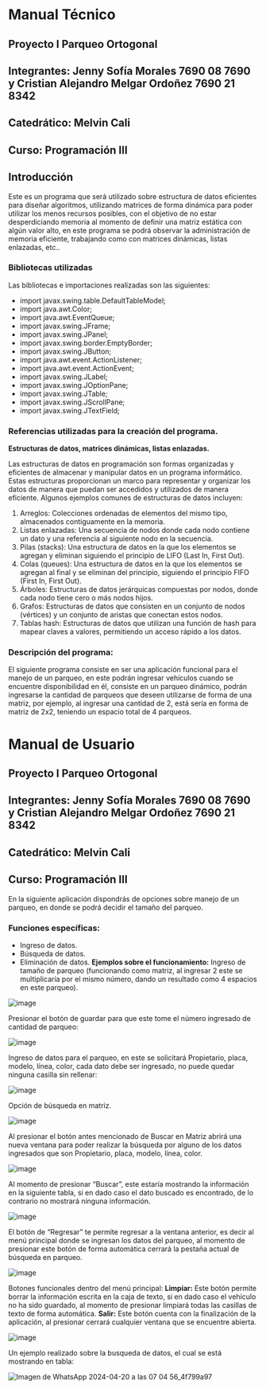 # Manual Técnico
## Proyecto I Parqueo Ortogonal
## Integrantes:  Jenny Sofía Morales 7690 08 7690 y Cristian Alejandro Melgar Ordoñez 7690 21 8342
## Catedrático: Melvin Cali
## Curso: Programación III
## Introducción
Este es un programa que será utilizado sobre estructura de datos eficientes para diseñar algoritmos, utilizando matrices de forma dinámica para poder utilizar los menos recursos posibles, con el objetivo de no estar desperdiciando memoria al momento de definir una matriz estática con algún valor alto, en este programa se podrá observar la administración de memoria eficiente, trabajando como con matrices dinámicas, listas enlazadas, etc..

### Bibliotecas utilizadas
Las bibliotecas e importaciones realizadas son las siguientes:

- import javax.swing.table.DefaultTableModel;
- import java.awt.Color;
- import java.awt.EventQueue;
- import javax.swing.JFrame;
- import javax.swing.JPanel;
- import javax.swing.border.EmptyBorder;
- import javax.swing.JButton;
- import java.awt.event.ActionListener;
- import java.awt.event.ActionEvent;
- import javax.swing.JLabel;
- import javax.swing.JOptionPane;
- import javax.swing.JTable;
- import javax.swing.JScrollPane;
- import javax.swing.JTextField;

### Referencias utilizadas para la creación del programa. 

**Estructuras de datos, matrices dinámicas, listas enlazadas.** 

Las estructuras de datos en programación son formas organizadas y eficientes de almacenar y manipular datos en un programa informático. Estas estructuras proporcionan un marco para representar y organizar los datos de manera que puedan ser accedidos y utilizados de manera eficiente. Algunos ejemplos comunes de estructuras de datos incluyen:
1. Arreglos: Colecciones ordenadas de elementos del mismo tipo, almacenados contiguamente en la memoria.
2.	Listas enlazadas: Una secuencia de nodos donde cada nodo contiene un dato y una referencia al siguiente nodo en la secuencia.
3.	Pilas (stacks): Una estructura de datos en la que los elementos se agregan y eliminan siguiendo el principio de LIFO (Last In, First Out).
4.	Colas (queues): Una estructura de datos en la que los elementos se agregan al final y se eliminan del principio, siguiendo el principio FIFO (First In, First Out).
5.	Árboles: Estructuras de datos jerárquicas compuestas por nodos, donde cada nodo tiene cero o más nodos hijos.
6.	Grafos: Estructuras de datos que consisten en un conjunto de nodos (vértices) y un conjunto de aristas que conectan estos nodos.
7.	Tablas hash: Estructuras de datos que utilizan una función de hash para mapear claves a valores, permitiendo un acceso rápido a los datos.


### Descripción del programa:
El siguiente programa consiste en ser una aplicación funcional para el manejo de un parqueo, en este podrán ingresar vehículos cuando se encuentre disponibilidad en él, consiste en un parqueo dinámico, podrán ingresarse la cantidad de parqueos que deseen utilizarse de forma de una matriz, por ejemplo, al ingresar una cantidad de 2, está sería en forma de matriz de 2x2, teniendo un espacio total de 4 parqueos.




# Manual de Usuario
## Proyecto I Parqueo Ortogonal
## Integrantes:  Jenny Sofía Morales 7690 08 7690 y Cristian Alejandro Melgar Ordoñez 7690 21 8342
## Catedrático: Melvin Cali
## Curso: Programación III
En la siguiente aplicación dispondrás de opciones sobre manejo de un parqueo, en donde se podrá decidir el tamaño del parqueo.
### Funciones específicas:
- Ingreso de datos. 
- Búsqueda de datos.
- Eliminación de datos.
**Ejemplos sobre el funcionamiento:**
Ingreso de tamaño de parqueo (funcionando como matriz, al ingresar 2 este se multiplicaría por el mismo número, dando un resultado como 4 espacios en este parqueo).

![image](https://github.com/sofiaMorales3805/matrizOrtogonalProyectoII/assets/109783605/39102439-50ea-4766-8877-c68d446f0587)

Presionar el botón de guardar para que este tome el número ingresado de cantidad de parqueo:

![image](https://github.com/sofiaMorales3805/matrizOrtogonalProyectoII/assets/109783605/267773e8-4114-496c-aa33-b3c0d94cb71b)

Ingreso de datos para el parqueo, en este se solicitará Propietario, placa, modelo, línea, color, cada dato debe ser ingresado, no puede quedar ninguna casilla sin rellenar:  

![image](https://github.com/sofiaMorales3805/matrizOrtogonalProyectoII/assets/109783605/6056b751-de8a-4144-92a7-aacba64419c2)

Opción de búsqueda en matriz. 

![image](https://github.com/sofiaMorales3805/matrizOrtogonalProyectoII/assets/109783605/541ab866-80e6-4794-98c6-d6fa9a9e9e03)

Al presionar el botón antes mencionado de Buscar en Matriz abrirá una nueva ventana para poder realizar la búsqueda por alguno de los datos ingresados que son Propietario, placa, modelo, línea, color. 

![image](https://github.com/sofiaMorales3805/matrizOrtogonalProyectoII/assets/109783605/da6c26ca-d583-4fbe-919e-6e5dde6fcd3a)

Al momento de presionar “Buscar”, este estaría mostrando la información en la siguiente tabla, si en dado caso el dato buscado es encontrado, de lo contrario no mostrará ninguna información. 

![image](https://github.com/sofiaMorales3805/matrizOrtogonalProyectoII/assets/109783605/764a1d9d-1e06-4e25-99b4-1b9cfa3aa14c)

El botón de “Regresar” te permite regresar a la ventana anterior, es decir al menú principal donde se ingresan los datos del parqueo, al momento de presionar este botón de forma automática cerrará la pestaña actual de búsqueda en parqueo. 

![image](https://github.com/sofiaMorales3805/matrizOrtogonalProyectoII/assets/109783605/9546826c-0007-4616-8ff2-59e44a556ed3)

Botones funcionales dentro del menú principal:
**Limpiar:** Este botón permite borrar la información escrita en la caja de texto, si en dado caso el vehículo no ha sido guardado, al momento de presionar limpiará todas las casillas de texto de forma automática.
**Salir:** Este botón cuenta con la finalización de la aplicación, al presionar cerrará cualquier ventana que se encuentre abierta. 

![image](https://github.com/sofiaMorales3805/matrizOrtogonalProyectoII/assets/109783605/a13b4b4b-7be8-4077-b447-0ccc8d095600)

Un ejemplo realizado sobre la busqueda de datos, el cual se está mostrando en tabla: 

![Imagen de WhatsApp 2024-04-20 a las 07 04 56_4f799a97](https://github.com/sofiaMorales3805/matrizOrtogonalProyectoII/assets/109783605/bdbbfa51-4dac-458d-a80b-493bf984c8c7)


